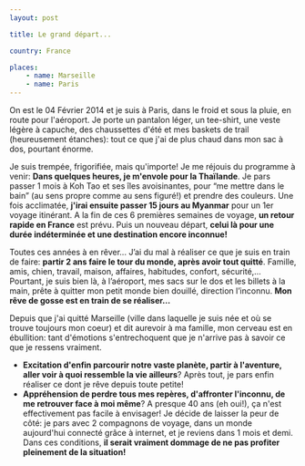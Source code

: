 ```yaml
---
layout: post

title: Le grand départ...

country: France

places:
	- name: Marseille
	- name: Paris
---
```


On est le 04 Février 2014 et je suis à Paris, dans le froid et sous la pluie, en route pour l'aéroport.
Je porte un pantalon léger, un tee-shirt, une veste légère à capuche, des chaussettes d'été et mes baskets de trail (heureusement étanches): tout ce que j'ai de plus chaud dans mon sac à dos, pourtant énorme.

Je suis trempée, frigorifiée, mais qu'importe! Je me réjouis du programme à venir:
**Dans quelques heures, je m'envole pour la Thaïlande**. Je pars passer 1 mois à Koh Tao et ses îles avoisinantes, pour “me mettre dans le bain” (au sens propre comme au sens figuré!) et prendre des couleurs.
Une fois acclimatée, **j'irai ensuite passer 15 jours au Myanmar** pour un 1er voyage itinérant.
A la fin de ces 6 premières semaines de voyage, **un retour rapide en France** est prévu.
Puis un nouveau départ, **celui là pour une durée indéterminée et une destination encore inconnue!**

Toutes ces années à en rêver... J’ai du mal à réaliser ce que je suis en train de faire: **partir 2 ans faire le tour du monde, après avoir tout quitté**. Famille, amis, chien, travail, maison, affaires, habitudes, confort, sécurité,…
Pourtant, je suis bien là, à l’aéroport, mes sacs sur le dos et les billets à la main, prête à quitter mon petit monde bien douillé, direction l’inconnu. **Mon rêve de gosse est en train de se réaliser…**

Depuis que j'ai quitté Marseille (ville dans laquelle je suis née et où se trouve toujours mon coeur) et dit aurevoir à ma famille, mon cerveau est en ébullition: tant d'émotions s'entrechoquent que je n'arrive pas à savoir ce que je ressens vraiment.
* **Excitation d'enfin parcourir notre vaste planète, partir à l'aventure, aller voir à quoi ressemble la vie ailleurs**? Après tout, je pars enfin réaliser ce dont je rêve depuis toute petite!
* **Appréhension de perdre tous mes repères, d'affronter l'inconnu, de me retrouver face à moi même**? A presque 40 ans (eh oui!), ça n'est effectivement pas facile à envisager!
Je décide de laisser la peur de côté: je pars avec 2 compagnons de voyage, dans un monde aujourd'hui connecté grâce à internet, et je reviens dans 1 mois et demi. Dans ces conditions, **il serait vraiment dommage de ne pas profiter pleinement de la situation!**
